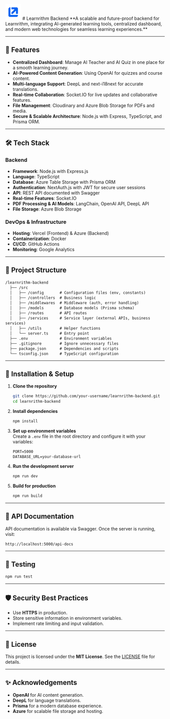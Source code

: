 <img src="./public/Learnrithm.png" alt="Learnrithm Logo" width="50" height="50">
# Learnrithm Backend  
**A scalable and future-proof backend for Learnrithm, integrating AI-generated learning tools, centralized dashboard, and modern web technologies for seamless learning experiences.**

---

## 🚀 Features  
- **Centralized Dashboard**: Manage AI Teacher and AI Quiz in one place for a smooth learning journey.  
- **AI-Powered Content Generation**: Using OpenAI for quizzes and course content.  
- **Multi-language Support**: DeepL and next-i18next for accurate translations.  
- **Real-time Collaboration**: Socket.IO for live updates and collaborative features.  
- **File Management**: Cloudinary and Azure Blob Storage for PDFs and media.  
- **Secure & Scalable Architecture**: Node.js with Express, TypeScript, and Prisma ORM.  

---

## 🛠️ Tech Stack  

### **Backend**  
- **Framework**: Node.js with Express.js  
- **Language**: TypeScript  
- **Database**: Azure Table Storage with Prisma ORM  
- **Authentication**: NextAuth.js with JWT for secure user sessions  
- **API**: REST API documented with Swagger  
- **Real-time Features**: Socket.IO  
- **PDF Processing & AI Models**: LangChain, OpenAI API, DeepL API  
- **File Storage**: Azure Blob Storage  

### **DevOps & Infrastructure**  
- **Hosting**: Vercel (Frontend) & Azure (Backend)  
- **Containerization**: Docker  
- **CI/CD**: GitHub Actions  
- **Monitoring**: Google Analytics  

---

## 📂 Project Structure  
```
/learnrithm-backend
  ├── /src
  │   ├── /config       # Configuration files (env, constants)
  │   ├── /controllers  # Business logic
  │   ├── /middlewares  # Middleware (auth, error handling)
  │   ├── /models       # Database models (Prisma schema)
  │   ├── /routes       # API routes
  │   ├── /services     # Service layer (external APIs, business services)
  │   ├── /utils        # Helper functions
  │   └── server.ts     # Entry point
  ├── .env              # Environment variables
  ├── .gitignore        # Ignore unnecessary files
  ├── package.json      # Dependencies and scripts
  └── tsconfig.json     # TypeScript configuration
```

---

## 🔧 Installation & Setup  

1. **Clone the repository**  
   ```bash
   git clone https://github.com/your-username/learnrithm-backend.git
   cd learnrithm-backend
   ```

2. **Install dependencies**  
   ```bash
   npm install
   ```

3. **Set up environment variables**  
   Create a `.env` file in the root directory and configure it with your variables:  
   ```
   PORT=5000
   DATABASE_URL=your-database-url
   ```

4. **Run the development server**  
   ```bash
   npm run dev
   ```

5. **Build for production**  
   ```bash
   npm run build
   ```

---

## 📖 API Documentation  
API documentation is available via Swagger. Once the server is running, visit:  
```
http://localhost:5000/api-docs
```

---

## 🧪 Testing  
```bash
npm run test
```

---

## 🛡️ Security Best Practices  
- Use **HTTPS** in production.  
- Store sensitive information in environment variables.  
- Implement rate limiting and input validation.  

---

## 📄 License  
This project is licensed under the **MIT License**. See the [LICENSE](LICENSE) file for details.  

---

## ✨ Acknowledgements  
- **OpenAI** for AI content generation.  
- **DeepL** for language translations.  
- **Prisma** for a modern database experience.  
- **Azure** for scalable file storage and hosting.  
